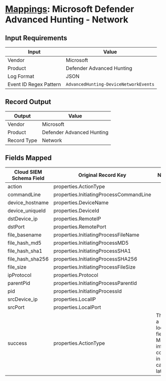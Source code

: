 # [Mappings](README.md): Microsoft Defender Advanced Hunting - Network

## Input Requirements

|Input|Value|
|-----|-----|
|Vendor|Microsoft|
|Product|Defender Advanced Hunting|
|Log Format|JSON|
|Event ID Regex Pattern|`AdvancedHunting-DeviceNetworkEvents`|

## Record Output

|Output|Value|
|------|-----|
|Vendor|Microsoft|
|Product|Defender Advanced Hunting|
|Record Type|Network|

## Fields Mapped

|Cloud SIEM Schema Field|Original Record Key|Notes|
|-----------------------|-------------------|-----|
|action|properties.ActionType||
|commandLine|properties.InitiatingProcessCommandLine||
|device_hostname|properties.DeviceName||
|device_uniqueId|properties.DeviceId||
|dstDevice_ip|properties.RemoteIP||
|dstPort|properties.RemotePort||
|file_basename|properties.InitiatingProcessFileName||
|file_hash_md5|properties.InitiatingProcessMD5||
|file_hash_sha1|properties.InitiatingProcessSHA1||
|file_hash_sha256|properties.InitiatingProcessSHA256||
|file_size|properties.InitiatingProcessFileSize||
|ipProtocol|properties.Protocol||
|parentPid|properties.InitiatingProcessParentId||
|pid|properties.InitiatingProcessId||
|srcDevice_ip|properties.LocalIP||
|srcPort|properties.LocalPort||
|success|properties.ActionType|This is a lookup field. More info to come in the catalog later...|

